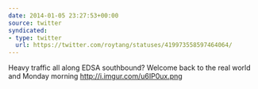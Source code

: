 ```yaml
---
date: 2014-01-05 23:27:53+00:00
source: twitter
syndicated:
- type: twitter
  url: https://twitter.com/roytang/statuses/419973558597464064/
---
```


Heavy traffic all along EDSA southbound? Welcome back to the real world and Monday morning http://i.imgur.com/u6IP0ux.png